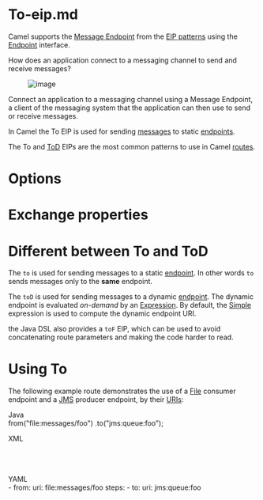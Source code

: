 # To-eip.md

Camel supports the [Message
Endpoint](http://www.enterpriseintegrationpatterns.com/MessageEndpoint.html)
from the [EIP patterns](#enterprise-integration-patterns.adoc) using the
[Endpoint](https://www.javadoc.io/doc/org.apache.camel/camel-api/current/org/apache/camel/Endpoint.html)
interface.

How does an application connect to a messaging channel to send and
receive messages?

<figure>
<img src="eip/MessageEndpointSolution.gif" alt="image" />
</figure>

Connect an application to a messaging channel using a Message Endpoint,
a client of the messaging system that the application can then use to
send or receive messages.

In Camel the To EIP is used for sending [messages](#message.adoc) to
static [endpoints](#message-endpoint.adoc).

The To and [ToD](#toD-eip.adoc) EIPs are the most common patterns to use
in Camel [routes](#manual:ROOT:routes.adoc).

# Options

# Exchange properties

# Different between To and ToD

The `to` is used for sending messages to a static
[endpoint](#message-endpoint.adoc). In other words `to` sends messages
only to the **same** endpoint.

The `toD` is used for sending messages to a dynamic
[endpoint](#message-endpoint.adoc). The dynamic endpoint is evaluated
*on-demand* by an [Expression](#manual:ROOT:expression.adoc). By
default, the [Simple](#components:languages:simple-language.adoc)
expression is used to compute the dynamic endpoint URI.

the Java DSL also provides a `toF` EIP, which can be used to avoid
concatenating route parameters and making the code harder to read.

# Using To

The following example route demonstrates the use of a
[File](#ROOT:file-component.adoc) consumer endpoint and a
[JMS](#ROOT:jms-component.adoc) producer endpoint, by their
[URIs](#manual::uris.adoc):

Java  
from("file:messages/foo")
.to("jms:queue:foo");

XML  
<route>  
<from uri="file:messages/foo"/>  
<to uri="jms:queue:foo"/>  
</route>

YAML  
\- from:
uri: file:messages/foo
steps:
\- to:
uri: jms:queue:foo
